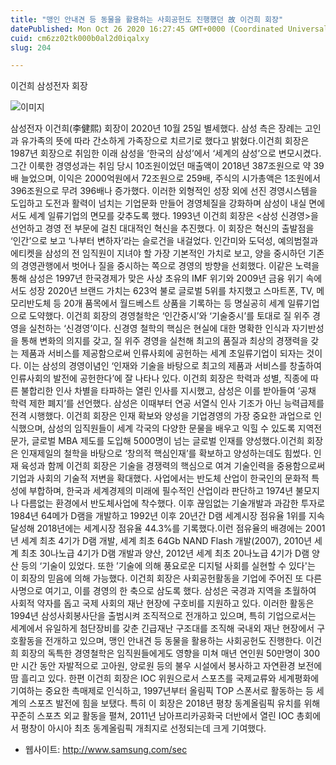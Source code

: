 ```yaml
---
title: "맹인 안내견 등 동물을 활용하는 사회공헌도 진행했던 故 이건희 회장"
datePublished: Mon Oct 26 2020 16:27:45 GMT+0000 (Coordinated Universal Time)
cuid: cm6zz02tk000b0al2d0iqalxy
slug: 204

---
```



이건희 삼성전자 회장

![이미지](https://cdn.hashnode.com/res/hashnode/image/upload/v1739247408733/f0bdffad-3ef7-4916-9282-9d0212729230.jpeg)

삼성전자 이건희(李健熙) 회장이 2020년 10월 25일 별세했다. 삼성 측은 장례는 고인과 유가족의 뜻에 따라 간소하게 가족장으로 치르기로 했다고 밝혔다.이건희 회장은 1987년 회장으로 취임한 이래 삼성을 ‘한국의 삼성’에서 ‘세계의 삼성’으로 변모시켰다. 그간 이룩한 경영성과는 취임 당시 10조원이었던 매출액이 2018년 387조원으로 약 39배 늘었으며, 이익은 2000억원에서 72조원으로 259배, 주식의 시가총액은 1조원에서 396조원으로 무려 396배나 증가했다. 이러한 외형적인 성장 외에 선진 경영시스템을 도입하고 도전과 활력이 넘치는 기업문화 만들어 경영체질을 강화하며 삼성이 내실 면에서도 세계 일류기업의 면모를 갖추도록 했다. 1993년 이건희 회장은 <삼성 신경영>을 선언하고 경영 전 부문에 걸친 대대적인 혁신을 추진했다. 이 회장은 혁신의 출발점을 ‘인간’으로 보고 ‘나부터 변하자’라는 슬로건을 내걸었다. 인간미와 도덕성, 예의범절과 에티켓을 삼성의 전 임직원이 지녀야 할 가장 기본적인 가치로 보고, 양을 중시하던 기존의 경영관행에서 벗어나 질을 중시하는 쪽으로 경영의 방향을 선회했다. 이같은 노력을 통해 삼성은 1997년 한국경제가 맞은 사상 초유의 IMF 위기와 2009년 금융 위기 속에서도 성장 2020년 브랜드 가치는 623억 불로 글로벌 5위를 차지했고 스마트폰, TV, 메모리반도체 등 20개 품목에서 월드베스트 상품을 기록하는 등 명실공히 세계 일류기업으로 도약했다. 이건희 회장의 경영철학은 ‘인간중시’와 ‘기술중시’를 토대로 질 위주 경영을 실천하는 ‘신경영’이다. 신경영 철학의 핵심은 현실에 대한 명확한 인식과 자기반성을 통해 변화의 의지를 갖고, 질 위주 경영을 실천해 최고의 품질과 최상의 경쟁력을 갖는 제품과 서비스를 제공함으로써 인류사회에 공헌하는 세계 초일류기업이 되자는 것이다. 이는 삼성의 경영이념인 ‘인재와 기술을 바탕으로 최고의 제품과 서비스를 창출하여 인류사회의 발전에 공헌한다’에 잘 나타나 있다. 이건희 회장은 학력과 성별, 직종에 따른 불합리한 인사 차별을 타파하는 열린 인사를 지시했고, 삼성은 이를 받아들여 ‘공채 학력 제한 폐지’를 선언했다. 삼성은 이때부터 연공 서열식 인사 기조가 아닌 능력급제를 전격 시행했다. 이건희 회장은 인재 확보와 양성을 기업경영의 가장 중요한 과업으로 인식했으며, 삼성의 임직원들이 세계 각국의 다양한 문물을 배우고 익힐 수 있도록 지역전문가, 글로벌 MBA 제도를 도입해 5000명이 넘는 글로벌 인재를 양성했다.이건희 회장은 인재제일의 철학을 바탕으로 ‘창의적 핵심인재’를 확보하고 양성하는데도 힘썼다. 인재 육성과 함께 이건희 회장은 기술을 경쟁력의 핵심으로 여겨 기술인력을 중용함으로써 기업과 사회의 기술적 저변을 확대했다. 사업에서는 반도체 산업이 한국인의 문화적 특성에 부합하며, 한국과 세계경제의 미래에 필수적인 산업이라 판단하고 1974년 불모지나 다름없는 환경에서 반도체사업에 착수했다. 이후 끊임없는 기술개발과 과감한 투자로 1984년 64메가 D램을 개발하고 1992년 이후 20년간 D램 세계시장 점유율 1위를 지속 달성해 2018년에는 세계시장 점유율 44.3%를 기록했다.이런 점유율의 배경에는 2001년 세계 최초 4기가 D램 개발, 세계 최초 64Gb NAND Flash 개발(2007), 2010년 세계 최초 30나노급 4기가 D램 개발과 양산, 2012년 세계 최초 20나노급 4기가 D램 양산 등의 ‘기술이 있었다. 또한 ’기술에 의해 풍요로운 디지털 사회를 실현할 수 있다'는 이 회장의 믿음에 의해 가능했다. 이건희 회장은 사회공헌활동을 기업에 주어진 또 다른 사명으로 여기고, 이를 경영의 한 축으로 삼도록 했다. 삼성은 국경과 지역을 초월하여 사회적 약자를 돕고 국제 사회의 재난 현장에 구호비를 지원하고 있다. 이러한 활동은 1994년 삼성사회봉사단을 출범시켜 조직적으로 전개하고 있으며, 특히 기업으로서는 세계에서 유일하게 첨단장비를 갖춘 긴급재난 구조대를 조직해 국내외 재난 현장에서 구호활동을 전개하고 있으며, 맹인 안내견 등 동물을 활용하는 사회공헌도 진행한다. 이건희 회장의 독특한 경영철학은 임직원들에게도 영향을 미쳐 매년 연인원 50만명이 300만 시간 동안 자발적으로 고아원, 양로원 등의 불우 시설에서 봉사하고 자연환경 보전에 땀 흘리고 있다. 한편 이건희 회장은 IOC 위원으로서 스포츠를 국제교류와 세계평화에 기여하는 중요한 촉매제로 인식하고, 1997년부터 올림픽 TOP 스폰서로 활동하는 등 세계의 스포츠 발전에 힘을 보탰다. 특히 이 회장은 2018년 평창 동계올림픽 유치를 위해 꾸준히 스포츠 외교 활동을 펼쳐, 2011년 남아프리카공화국 더반에서 열린 IOC 총회에서 평창이 아시아 최초 동계올림픽 개최지로 선정되는데 크게 기여했다.

- 웹사이트: http://www.samsung.com/sec